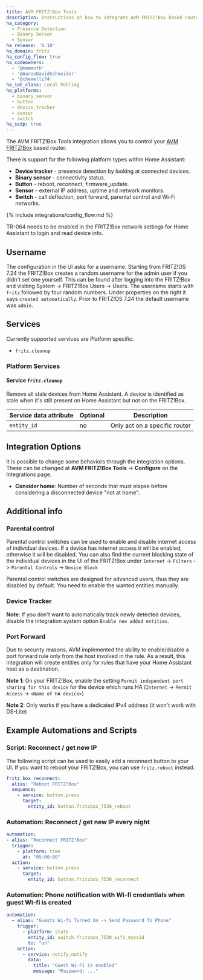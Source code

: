 ```yaml
---
title: AVM FRITZ!Box Tools
description: Instructions on how to integrate AVM FRITZ!Box based routers into Home Assistant.
ha_category:
  - Presence Detection
  - Binary Sensor
  - Sensor
ha_release: '0.10'
ha_domain: fritz
ha_config_flow: true
ha_codeowners:
  - '@mammuth'
  - '@AaronDavidSchneider'
  - '@chemelli74'
ha_iot_class: Local Polling
ha_platforms:
  - binary_sensor
  - button
  - device_tracker
  - sensor
  - switch
ha_ssdp: true
---
```


The AVM FRITZ!Box Tools integration allows you to control your [AVM FRITZ!Box](https://en.avm.de/products/fritzbox/) based router.

There is support for the following platform types within Home Assistant:

- **Device tracker** - presence detection by looking at connected devices.
- **Binary sensor** - connectivity status.
- **Button** - reboot, reconnect, firmware_update.
- **Sensor** - external IP address, uptime and network monitors.
- **Switch** - call deflection, port forward, parental control and Wi-Fi networks.

{% include integrations/config_flow.md %}

<div class='note'>
TR-064 needs to be enabled in the FRITZ!Box network settings for Home Assistant to login and read device info.
</div>

## Username

The configuration in the UI asks for a username. Starting from FRITZ!OS 7.24 the FRITZ!Box creates a random username for the admin user if you didn't set one yourself. This can be found after logging into the FRITZ!Box and visiting System -> FRITZ!Box Users -> Users. The username starts with `fritz` followed by four random numbers. Under properties on the right it says `created automatically`. Prior to FRITZ!OS 7.24 the default username was `admin`.

## Services

Currently supported services are Platform specific:

- `fritz.cleanup`

### Platform Services

#### Service `fritz.cleanup`

Remove all stale devices from Home Assistant.
A device is identified as stale when it's still present on Home Assistant but not on the FRITZ!Box.

| Service data attribute | Optional | Description                                                                                                    |
| ---------------------- | -------- | -------------------------------------------------------------------------------------------------------------- |
| `entity_id`            | no       | Only act on a specific  router                                                                                 |

## Integration Options

It is possible to change some behaviors through the integration options.
These can be changed at **AVM FRITZ!Box Tools** -> **Configure** on the Integrations page.

- **Consider home**: Number of seconds that must elapse before considering a disconnected device "not at home".

## Additional info

### Parental control

Parental control switches can be used to enable and disable internet access of individual devices. If a device has internet access it will be enabled, otherwise it will be disabled. You can also find the current blocking state of the individual devices in the UI of the FRITZ!Box under `Internet` -> `Filters` -> `Parental Controls` -> `Device Block`

Parental control switches are designed for advanced users, thus they are disabled by default. You need to enable the wanted entities manually.

### Device Tracker

**Note**: If you don't want to automatically track newly detected devices, disable the integration system option `Enable new added entities`.

### Port Forward

Due to security reasons, AVM implemented the ability to enable/disable a port forward rule only from the host involved in the rule.
As a result, this integration will create entities only for rules that have your Home Assistant host as a destination.

**Note 1**: On your FRITZ!Box, enable the setting `Permit independent port sharing for this device` for the device which runs HA (`Internet` -> `Permit Access` -> `<Name of HA device>`)

**Note 2**: Only works if you have a dedicated IPv4 address (it won't work with DS-Lite)

## Example Automations and Scripts

### Script: Reconnect / get new IP

The following script can be used to easily add a reconnect button to your UI. If you want to reboot your FRITZ!Box, you can use `fritz.reboot` instead.

```yaml
fritz_box_reconnect:
  alias: "Reboot FRITZ!Box"
  sequence:
    - service: button.press
      target:
        entity_id: button.fritzbox_7530_reboot

```

### Automation: Reconnect / get new IP every night

```yaml
automation:
- alias: "Reconnect FRITZ!Box"
  trigger:
    - platform: time
      at: "05:00:00"
  action:
    - service: button.press
      target:
        entity_id: button.fritzbox_7530_reconnect

```

### Automation: Phone notification with Wi-fi credentials when guest Wi-fi is created

```yaml
automation:
  - alias: "Guests Wi-fi Turned On -> Send Password To Phone"
    trigger:
      - platform: state
        entity_id: switch.fritzbox_7530_wifi_myssid
        to: "on"
    action:
      - service: notify.notify
        data:
          title: "Guest Wi-Fi is enabled"
          message: "Password: ..."

```
